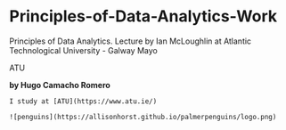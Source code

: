 # Principles-of-Data-Analytics-Work
Principles of Data Analytics. Lecture by Ian McLoughlin at Atlantic Technological University - Galway Mayo 

ATU 

**by Hugo Camacho Romero**

    I study at [ATU](https://www.atu.ie/)

    ![penguins](https://allisonhorst.github.io/palmerpenguins/logo.png) 